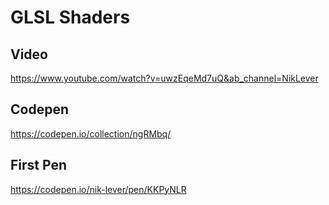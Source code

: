 # GLSL Shaders

## Video

https://www.youtube.com/watch?v=uwzEqeMd7uQ&ab_channel=NikLever

## Codepen

https://codepen.io/collection/ngRMbq/

## First Pen

https://codepen.io/nik-lever/pen/KKPyNLR
